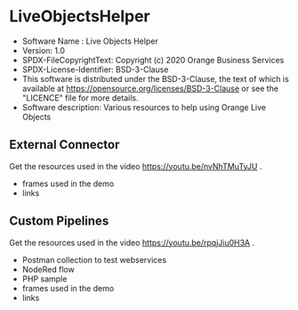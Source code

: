 # LiveObjectsHelper

- Software Name : Live Objects Helper
- Version: 1.0
- SPDX-FileCopyrightText: Copyright (c) 2020 Orange Business Services
- SPDX-License-Identifier: BSD-3-Clause
- This software is distributed under the BSD-3-Clause,
the text of which is available at https://opensource.org/licenses/BSD-3-Clause
or see the "LICENCE" file for more details.
- Software description: Various resources to help using Orange Live Objects


## External Connector
Get the resources used in the video https://youtu.be/nvNhTMuTyJU .

- frames used in the demo
- links

## Custom Pipelines
Get the resources used in the video https://youtu.be/rpqjJiu0H3A .

- Postman collection to test webservices
- NodeRed flow
- PHP sample
- frames used in the demo
- links
